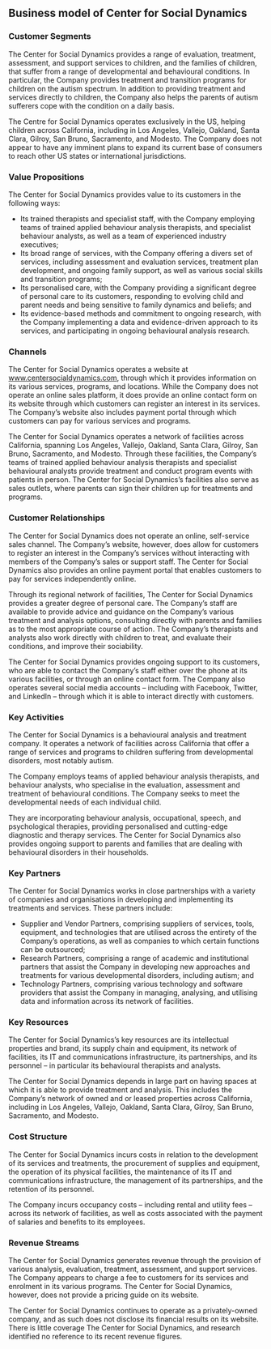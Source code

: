 Business model of Center for Social Dynamics
--------------------------------------------

 ### Customer Segments

 The Center for Social Dynamics provides a range of evaluation, treatment, assessment, and support services to children, and the families of children, that suffer from a range of developmental and behavioural conditions. In particular, the Company provides treatment and transition programs for children on the autism spectrum. In addition to providing treatment and services directly to children, the Company also helps the parents of autism sufferers cope with the condition on a daily basis.

 The Centre for Social Dynamics operates exclusively in the US, helping children across California, including in Los Angeles, Vallejo, Oakland, Santa Clara, Gilroy, San Bruno, Sacramento, and Modesto. The Company does not appear to have any imminent plans to expand its current base of consumers to reach other US states or international jurisdictions.

 ### Value Propositions

 The Center for Social Dynamics provides value to its customers in the following ways:

  * Its trained therapists and specialist staff, with the Company employing teams of trained applied behaviour analysis therapists, and specialist behaviour analysts, as well as a team of experienced industry executives;
 * Its broad range of services, with the Company offering a divers set of services, including assessment and evaluation services, treatment plan development, and ongoing family support, as well as various social skills and transition programs;
 * Its personalised care, with the Company providing a significant degree of personal care to its customers, responding to evolving child and parent needs and being sensitive to family dynamics and beliefs; and
 * Its evidence-based methods and commitment to ongoing research, with the Company implementing a data and evidence-driven approach to its services, and participating in ongoing behavioural analysis research.
  ### Channels

 The Center for Social Dynamics operates a website at www.centersocialdynamics.com, through which it provides information on its various services, programs, and locations. While the Company does not operate an online sales platform, it does provide an online contact form on its website through which customers can register an interest in its services. The Company’s website also includes payment portal through which customers can pay for various services and programs.

 The Center for Social Dynamics operates a network of facilities across California, spanning Los Angeles, Vallejo, Oakland, Santa Clara, Gilroy, San Bruno, Sacramento, and Modesto. Through these facilities, the Company’s teams of trained applied behaviour analysis therapists and specialist behavioural analysts provide treatment and conduct program events with patients in person. The Center for Social Dynamics’s facilities also serve as sales outlets, where parents can sign their children up for treatments and programs.

 ### Customer Relationships

 The Center for Social Dynamics does not operate an online, self-service sales channel. The Company’s website, however, does allow for customers to register an interest in the Company’s services without interacting with members of the Company’s sales or support staff. The Center for Social Dynamics also provides an online payment portal that enables customers to pay for services independently online.

 Through its regional network of facilities, The Center for Social Dynamics provides a greater degree of personal care. The Company’s staff are available to provide advice and guidance on the Company’s various treatment and analysis options, consulting directly with parents and families as to the most appropriate course of action. The Company’s therapists and analysts also work directly with children to treat, and evaluate their conditions, and improve their sociability.

 The Center for Social Dynamics provides ongoing support to its customers, who are able to contact the Company’s staff either over the phone at its various facilities, or through an online contact form. The Company also operates several social media accounts – including with Facebook, Twitter, and LinkedIn – through which it is able to interact directly with customers.

 ### Key Activities

 The Center for Social Dynamics is a behavioural analysis and treatment company. It operates a network of facilities across California that offer a range of services and programs to children suffering from developmental disorders, most notably autism.

 The Company employs teams of applied behaviour analysis therapists, and behaviour analysts, who specialise in the evaluation, assessment and treatment of behavioural conditions. The Company seeks to meet the developmental needs of each individual child.

 They are incorporating behaviour analysis, occupational, speech, and psychological therapies, providing personalised and cutting-edge diagnostic and therapy services. The Center for Social Dynamics also provides ongoing support to parents and families that are dealing with behavioural disorders in their households.

 ### Key Partners

 The Center for Social Dynamics works in close partnerships with a variety of companies and organisations in developing and implementing its treatments and services. These partners include:

  * Supplier and Vendor Partners, comprising suppliers of services, tools, equipment, and technologies that are utilised across the entirety of the Company’s operations, as well as companies to which certain functions can be outsourced;
 * Research Partners, comprising a range of academic and institutional partners that assist the Company in developing new approaches and treatments for various developmental disorders, including autism; and
 * Technology Partners, comprising various technology and software providers that assist the Company in managing, analysing, and utilising data and information across its network of facilities.
  ### Key Resources

 The Center for Social Dynamics’s key resources are its intellectual properties and brand, its supply chain and equipment, its network of facilities, its IT and communications infrastructure, its partnerships, and its personnel – in particular its behavioural therapists and analysts.

 The Center for Social Dynamics depends in large part on having spaces at which it is able to provide treatment and analysis. This includes the Company’s network of owned and or leased properties across California, including in Los Angeles, Vallejo, Oakland, Santa Clara, Gilroy, San Bruno, Sacramento, and Modesto.

 ### Cost Structure

 The Center for Social Dynamics incurs costs in relation to the development of its services and treatments, the procurement of supplies and equipment, the operation of its physical facilities, the maintenance of its IT and communications infrastructure, the management of its partnerships, and the retention of its personnel.

 The Company incurs occupancy costs – including rental and utility fees – across its network of facilities, as well as costs associated with the payment of salaries and benefits to its employees.

 ### Revenue Streams

 The Center for Social Dynamics generates revenue through the provision of various analysis, evaluation, treatment, assessment, and support services. The Company appears to charge a fee to customers for its services and enrolment in its various programs. The Center for Social Dynamics, however, does not provide a pricing guide on its website.

 The Center for Social Dynamics continues to operate as a privately-owned company, and as such does not disclose its financial results on its website. There is little coverage The Center for Social Dynamics, and research identified no reference to its recent revenue figures.